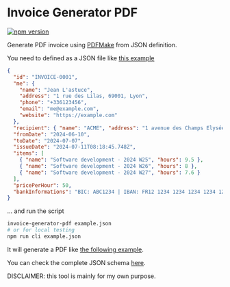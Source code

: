 # Invoice Generator PDF

[![npm version](https://badge.fury.io/js/invoice-generator-pdf.svg)](https://badge.fury.io/js/invoice-generator-pdf)

Generate PDF invoice using [PDFMake](https://www.npmjs.com/package/pdfmake) from JSON definition.

You need to defined as a JSON file like [this example](./example.json)

```json
{
  "id": "INVOICE-0001",
  "me": {
    "name": "Jean L'astuce",
    "address": "1 rue des Lilas, 69001, Lyon",
    "phone": "+336123456",
    "email": "me@example.com",
    "website": "https://example.com"
  },
  "recipient": { "name": "ACME", "address": "1 avenue des Champs Elysée, 75001, Paris" },
  "fromDate": "2024-06-10",
  "toDate": "2024-07-07",
  "issueDate": "2024-07-11T08:18:45.748Z",
  "items": [
    { "name": "Software development - 2024 W25", "hours": 9.5 },
    { "name": "Software development - 2024 W26", "hours": 8 },
    { "name": "Software development - 2024 W27", "hours": 7.6 }
  ],
  "pricePerHour": 50,
  "bankInformations": "BIC: ABC1234 | IBAN: FR12 1234 1234 1234 1234 1234 123"
}
```

... and run the script

```sh
invoice-generator-pdf example.json
# or for local testing
npm run cli example.json
```

It will generate a PDF like [the following example](./example.json.pdf).

You can check the complete JSON schema [here](./schema.json).

DISCLAIMER: this tool is mainly for my own purpose.
